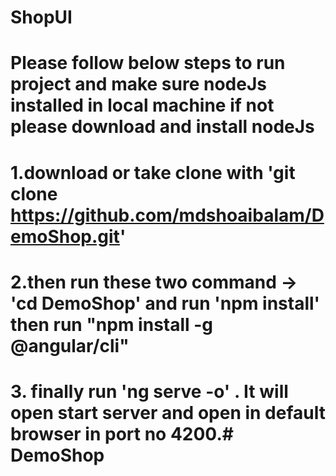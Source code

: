 # ShopUI

# Please follow below steps to run project and make sure nodeJs installed in local machine if not please download and install nodeJs 

# 1.download or take clone with 'git clone https://github.com/mdshoaibalam/DemoShop.git'

# 2.then run these two command ->  'cd DemoShop' and run 'npm install' then run "npm install -g @angular/cli"

# 3. finally run 'ng serve -o'  . It will open start server and open in default browser in port no 4200.# DemoShop
